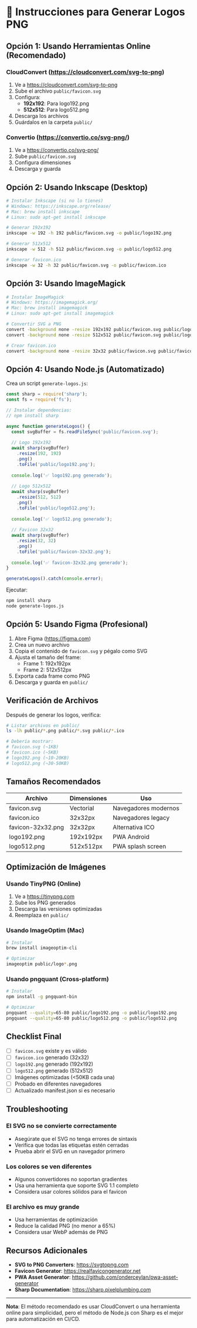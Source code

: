# 📝 Instrucciones para Generar Logos PNG

## Opción 1: Usando Herramientas Online (Recomendado)

### CloudConvert (https://cloudconvert.com/svg-to-png)
1. Ve a https://cloudconvert.com/svg-to-png
2. Sube el archivo `public/favicon.svg`
3. Configura:
   - **192x192**: Para logo192.png
   - **512x512**: Para logo512.png
4. Descarga los archivos
5. Guárdalos en la carpeta `public/`

### Convertio (https://convertio.co/svg-png/)
1. Ve a https://convertio.co/svg-png/
2. Sube `public/favicon.svg`
3. Configura dimensiones
4. Descarga y guarda

## Opción 2: Usando Inkscape (Desktop)

```bash
# Instalar Inkscape (si no lo tienes)
# Windows: https://inkscape.org/release/
# Mac: brew install inkscape
# Linux: sudo apt-get install inkscape

# Generar 192x192
inkscape -w 192 -h 192 public/favicon.svg -o public/logo192.png

# Generar 512x512
inkscape -w 512 -h 512 public/favicon.svg -o public/logo512.png

# Generar favicon.ico
inkscape -w 32 -h 32 public/favicon.svg -o public/favicon.ico
```

## Opción 3: Usando ImageMagick

```bash
# Instalar ImageMagick
# Windows: https://imagemagick.org/
# Mac: brew install imagemagick
# Linux: sudo apt-get install imagemagick

# Convertir SVG a PNG
convert -background none -resize 192x192 public/favicon.svg public/logo192.png
convert -background none -resize 512x512 public/favicon.svg public/logo512.png

# Crear favicon.ico
convert -background none -resize 32x32 public/favicon.svg public/favicon.ico
```

## Opción 4: Usando Node.js (Automatizado)

Crea un script `generate-logos.js`:

```javascript
const sharp = require('sharp');
const fs = require('fs');

// Instalar dependencias:
// npm install sharp

async function generateLogos() {
  const svgBuffer = fs.readFileSync('public/favicon.svg');
  
  // Logo 192x192
  await sharp(svgBuffer)
    .resize(192, 192)
    .png()
    .toFile('public/logo192.png');
  
  console.log('✅ logo192.png generado');
  
  // Logo 512x512
  await sharp(svgBuffer)
    .resize(512, 512)
    .png()
    .toFile('public/logo512.png');
  
  console.log('✅ logo512.png generado');
  
  // Favicon 32x32
  await sharp(svgBuffer)
    .resize(32, 32)
    .png()
    .toFile('public/favicon-32x32.png');
  
  console.log('✅ favicon-32x32.png generado');
}

generateLogos().catch(console.error);
```

Ejecutar:
```bash
npm install sharp
node generate-logos.js
```

## Opción 5: Usando Figma (Profesional)

1. Abre Figma (https://figma.com)
2. Crea un nuevo archivo
3. Copia el contenido de `favicon.svg` y pégalo como SVG
4. Ajusta el tamaño del frame:
   - Frame 1: 192x192px
   - Frame 2: 512x512px
5. Exporta cada frame como PNG
6. Descarga y guarda en `public/`

## Verificación de Archivos

Después de generar los logos, verifica:

```bash
# Listar archivos en public/
ls -lh public/*.png public/*.svg public/*.ico

# Debería mostrar:
# favicon.svg (~1KB)
# favicon.ico (~5KB)
# logo192.png (~10-20KB)
# logo512.png (~30-50KB)
```

## Tamaños Recomendados

| Archivo | Dimensiones | Uso |
|---------|-------------|-----|
| favicon.svg | Vectorial | Navegadores modernos |
| favicon.ico | 32x32px | Navegadores legacy |
| favicon-32x32.png | 32x32px | Alternativa ICO |
| logo192.png | 192x192px | PWA Android |
| logo512.png | 512x512px | PWA splash screen |

## Optimización de Imágenes

### Usando TinyPNG (Online)
1. Ve a https://tinypng.com
2. Sube los PNG generados
3. Descarga las versiones optimizadas
4. Reemplaza en `public/`

### Usando ImageOptim (Mac)
```bash
# Instalar
brew install imageoptim-cli

# Optimizar
imageoptim public/logo*.png
```

### Usando pngquant (Cross-platform)
```bash
# Instalar
npm install -g pngquant-bin

# Optimizar
pngquant --quality=65-80 public/logo192.png -o public/logo192.png
pngquant --quality=65-80 public/logo512.png -o public/logo512.png
```

## Checklist Final

- [ ] `favicon.svg` existe y es válido
- [ ] `favicon.ico` generado (32x32)
- [ ] `logo192.png` generado (192x192)
- [ ] `logo512.png` generado (512x512)
- [ ] Imágenes optimizadas (<50KB cada una)
- [ ] Probado en diferentes navegadores
- [ ] Actualizado manifest.json si es necesario

## Troubleshooting

### El SVG no se convierte correctamente
- Asegúrate que el SVG no tenga errores de sintaxis
- Verifica que todas las etiquetas estén cerradas
- Prueba abrir el SVG en un navegador primero

### Los colores se ven diferentes
- Algunos convertidores no soportan gradientes
- Usa una herramienta que soporte SVG 1.1 completo
- Considera usar colores sólidos para el favicon

### El archivo es muy grande
- Usa herramientas de optimización
- Reduce la calidad PNG (no menor a 65%)
- Considera usar WebP además de PNG

## Recursos Adicionales

- **SVG to PNG Converters**: https://svgtopng.com
- **Favicon Generator**: https://realfavicongenerator.net
- **PWA Asset Generator**: https://github.com/onderceylan/pwa-asset-generator
- **Sharp Documentation**: https://sharp.pixelplumbing.com

---

**Nota**: El método recomendado es usar CloudConvert o una herramienta online para simplicidad, pero el método de Node.js con Sharp es el mejor para automatización en CI/CD.
